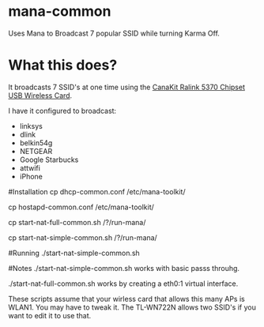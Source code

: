 # mana-common
Uses Mana to Broadcast 7 popular SSID while turning Karma Off. 

# What this does?

It broadcasts 7 SSID's at one time using the [CanaKit Ralink 5370 Chipset USB Wireless Card](http://www.amazon.com/dp/B00GFAN498/). 

I have it configured to broadcast: 
+ linksys
+ dlink
+ belkin54g
+ NETGEAR
+ Google Starbucks
+ attwifi
+ iPhone

#Installation
cp dhcp-common.conf /etc/mana-toolkit/

cp hostapd-common.conf /etc/mana-toolkit/

cp start-nat-full-common.sh /?/run-mana/ 

cp start-nat-simple-common.sh /?/run-mana/


#Running
./start-nat-simple-common.sh  

#Notes
./start-nat-simple-common.sh works with basic passs throuhg. 

./start-nat-full-common.sh works by creating a eth0:1 virtual interface.

These scripts assume that your wirless card that allows this many APs is WLAN1.  You may have to tweak it.  The TL-WN722N allows two SSID's if you want to edit it to use that. 
